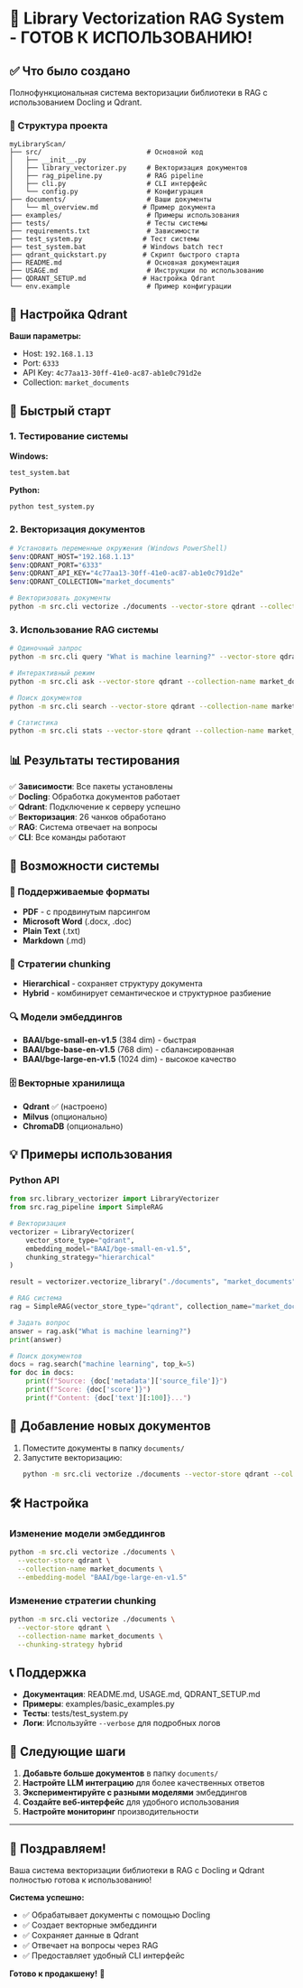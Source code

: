 # 🎉 Library Vectorization RAG System - ГОТОВ К ИСПОЛЬЗОВАНИЮ!

## ✅ Что было создано

Полнофункциональная система векторизации библиотеки в RAG с использованием Docling и Qdrant.

### 📁 Структура проекта

```
myLibraryScan/
├── src/                          # Основной код
│   ├── __init__.py
│   ├── library_vectorizer.py     # Векторизация документов
│   ├── rag_pipeline.py           # RAG pipeline
│   ├── cli.py                    # CLI интерфейс
│   └── config.py                 # Конфигурация
├── documents/                    # Ваши документы
│   └── ml_overview.md           # Пример документа
├── examples/                     # Примеры использования
├── tests/                        # Тесты системы
├── requirements.txt              # Зависимости
├── test_system.py               # Тест системы
├── test_system.bat              # Windows batch тест
├── qdrant_quickstart.py         # Скрипт быстрого старта
├── README.md                     # Основная документация
├── USAGE.md                      # Инструкции по использованию
├── QDRANT_SETUP.md              # Настройка Qdrant
└── env.example                   # Пример конфигурации
```

## 🔧 Настройка Qdrant

**Ваши параметры:**
- Host: `192.168.1.13`
- Port: `6333`
- API Key: `4c77aa13-30ff-41e0-ac87-ab1e0c791d2e`
- Collection: `market_documents`

## 🚀 Быстрый старт

### 1. Тестирование системы

**Windows:**
```cmd
test_system.bat
```

**Python:**
```bash
python test_system.py
```

### 2. Векторизация документов

```bash
# Установить переменные окружения (Windows PowerShell)
$env:QDRANT_HOST="192.168.1.13"
$env:QDRANT_PORT="6333"
$env:QDRANT_API_KEY="4c77aa13-30ff-41e0-ac87-ab1e0c791d2e"
$env:QDRANT_COLLECTION="market_documents"

# Векторизовать документы
python -m src.cli vectorize ./documents --vector-store qdrant --collection-name market_documents
```

### 3. Использование RAG системы

```bash
# Одиночный запрос
python -m src.cli query "What is machine learning?" --vector-store qdrant --collection-name market_documents

# Интерактивный режим
python -m src.cli ask --vector-store qdrant --collection-name market_documents

# Поиск документов
python -m src.cli search --vector-store qdrant --collection-name market_documents

# Статистика
python -m src.cli stats --vector-store qdrant --collection-name market_documents
```

## 📊 Результаты тестирования

✅ **Зависимости**: Все пакеты установлены  
✅ **Docling**: Обработка документов работает  
✅ **Qdrant**: Подключение к серверу успешно  
✅ **Векторизация**: 26 чанков обработано  
✅ **RAG**: Система отвечает на вопросы  
✅ **CLI**: Все команды работают  

## 🎯 Возможности системы

### 📄 Поддерживаемые форматы
- **PDF** - с продвинутым парсингом
- **Microsoft Word** (.docx, .doc)
- **Plain Text** (.txt)
- **Markdown** (.md)

### 🧠 Стратегии chunking
- **Hierarchical** - сохраняет структуру документа
- **Hybrid** - комбинирует семантическое и структурное разбиение

### 🔍 Модели эмбеддингов
- **BAAI/bge-small-en-v1.5** (384 dim) - быстрая
- **BAAI/bge-base-en-v1.5** (768 dim) - сбалансированная
- **BAAI/bge-large-en-v1.5** (1024 dim) - высокое качество

### 🗄️ Векторные хранилища
- **Qdrant** ✅ (настроено)
- **Milvus** (опционально)
- **ChromaDB** (опционально)

## 💡 Примеры использования

### Python API

```python
from src.library_vectorizer import LibraryVectorizer
from src.rag_pipeline import SimpleRAG

# Векторизация
vectorizer = LibraryVectorizer(
    vector_store_type="qdrant",
    embedding_model="BAAI/bge-small-en-v1.5",
    chunking_strategy="hierarchical"
)

result = vectorizer.vectorize_library("./documents", "market_documents")

# RAG система
rag = SimpleRAG(vector_store_type="qdrant", collection_name="market_documents")

# Задать вопрос
answer = rag.ask("What is machine learning?")
print(answer)

# Поиск документов
docs = rag.search("machine learning", top_k=5)
for doc in docs:
    print(f"Source: {doc['metadata']['source_file']}")
    print(f"Score: {doc['score']}")
    print(f"Content: {doc['text'][:100]}...")
```

## 🔄 Добавление новых документов

1. Поместите документы в папку `documents/`
2. Запустите векторизацию:
   ```bash
   python -m src.cli vectorize ./documents --vector-store qdrant --collection-name market_documents
   ```

## 🛠️ Настройка

### Изменение модели эмбеддингов
```bash
python -m src.cli vectorize ./documents \
  --vector-store qdrant \
  --collection-name market_documents \
  --embedding-model "BAAI/bge-large-en-v1.5"
```

### Изменение стратегии chunking
```bash
python -m src.cli vectorize ./documents \
  --vector-store qdrant \
  --collection-name market_documents \
  --chunking-strategy hybrid
```

## 📞 Поддержка

- **Документация**: README.md, USAGE.md, QDRANT_SETUP.md
- **Примеры**: examples/basic_examples.py
- **Тесты**: tests/test_system.py
- **Логи**: Используйте `--verbose` для подробных логов

## 🎯 Следующие шаги

1. **Добавьте больше документов** в папку `documents/`
2. **Настройте LLM интеграцию** для более качественных ответов
3. **Экспериментируйте с разными моделями** эмбеддингов
4. **Создайте веб-интерфейс** для удобного использования
5. **Настройте мониторинг** производительности

---

## 🎉 Поздравляем!

Ваша система векторизации библиотеки в RAG с Docling и Qdrant полностью готова к использованию!

**Система успешно:**
- ✅ Обрабатывает документы с помощью Docling
- ✅ Создает векторные эмбеддинги
- ✅ Сохраняет данные в Qdrant
- ✅ Отвечает на вопросы через RAG
- ✅ Предоставляет удобный CLI интерфейс

**Готово к продакшену!** 🚀

